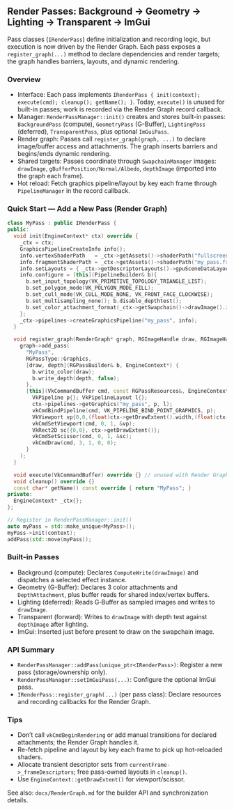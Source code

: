 ## Render Passes: Background → Geometry → Lighting → Transparent → ImGui

Pass classes (`IRenderPass`) define initialization and recording logic, but execution is now driven by the Render Graph. Each pass exposes a `register_graph(...)` method to declare dependencies and render targets; the graph handles barriers, layouts, and dynamic rendering.

### Overview

- Interface: Each pass implements `IRenderPass { init(context); execute(cmd); cleanup(); getName(); }`. Today, `execute()` is unused for built-in passes; work is recorded via the Render Graph record callback.
- Manager: `RenderPassManager::init()` creates and stores built-in passes: `BackgroundPass` (compute), `GeometryPass` (G-Buffer), `LightingPass` (deferred), `TransparentPass`, plus optional `ImGuiPass`.
- Render graph: Passes call `register_graph(graph, ...)` to declare image/buffer access and attachments. The graph inserts barriers and begins/ends dynamic rendering.
- Shared targets: Passes coordinate through `SwapchainManager` images: `drawImage`, `gBufferPosition/Normal/Albedo`, `depthImage` (imported into the graph each frame).
- Hot reload: Fetch graphics pipeline/layout by key each frame through `PipelineManager` in the record callback.

### Quick Start — Add a New Pass (Render Graph)

```c++
class MyPass : public IRenderPass {
public:
  void init(EngineContext* ctx) override {
    _ctx = ctx;
    GraphicsPipelineCreateInfo info{};
    info.vertexShaderPath   = _ctx->getAssets()->shaderPath("fullscreen.vert.spv");
    info.fragmentShaderPath = _ctx->getAssets()->shaderPath("my_pass.frag.spv");
    info.setLayouts = { _ctx->getDescriptorLayouts()->gpuSceneDataLayout() };
    info.configure = [this](PipelineBuilder& b){
      b.set_input_topology(VK_PRIMITIVE_TOPOLOGY_TRIANGLE_LIST);
      b.set_polygon_mode(VK_POLYGON_MODE_FILL);
      b.set_cull_mode(VK_CULL_MODE_NONE, VK_FRONT_FACE_CLOCKWISE);
      b.set_multisampling_none(); b.disable_depthtest();
      b.set_color_attachment_format(_ctx->getSwapchain()->drawImage().imageFormat);
    };
    _ctx->pipelines->createGraphicsPipeline("my_pass", info);
  }

  void register_graph(RenderGraph* graph, RGImageHandle draw, RGImageHandle depth) {
    graph->add_pass(
      "MyPass",
      RGPassType::Graphics,
      [draw, depth](RGPassBuilder& b, EngineContext*) {
        b.write_color(draw);
        b.write_depth(depth, false);
      },
      [this](VkCommandBuffer cmd, const RGPassResources&, EngineContext* ctx){
        VkPipeline p{}; VkPipelineLayout l{};
        ctx->pipelines->getGraphics("my_pass", p, l);
        vkCmdBindPipeline(cmd, VK_PIPELINE_BIND_POINT_GRAPHICS, p);
        VkViewport vp{0,0,(float)ctx->getDrawExtent().width,(float)ctx->getDrawExtent().height,0,1};
        vkCmdSetViewport(cmd, 0, 1, &vp);
        VkRect2D sc{{0,0}, ctx->getDrawExtent()};
        vkCmdSetScissor(cmd, 0, 1, &sc);
        vkCmdDraw(cmd, 3, 1, 0, 0);
      }
    );
  }

  void execute(VkCommandBuffer) override {} // unused with Render Graph
  void cleanup() override {}
  const char* getName() const override { return "MyPass"; }
private:
  EngineContext* _ctx{};
};

// Register in RenderPassManager::init()
auto myPass = std::make_unique<MyPass>();
myPass->init(context);
addPass(std::move(myPass));
```

### Built-in Passes

- Background (compute): Declares `ComputeWrite(drawImage)` and dispatches a selected effect instance.
- Geometry (G-Buffer): Declares 3 color attachments and `DepthAttachment`, plus buffer reads for shared index/vertex buffers.
- Lighting (deferred): Reads G‑Buffer as sampled images and writes to `drawImage`.
- Transparent (forward): Writes to `drawImage` with depth test against `depthImage` after lighting.
- ImGui: Inserted just before present to draw on the swapchain image.

### API Summary

- `RenderPassManager::addPass(unique_ptr<IRenderPass>)`: Register a new pass (storage/ownership only).
- `RenderPassManager::setImGuiPass(...)`: Configure the optional ImGui pass.
- `IRenderPass::register_graph(...)` (per pass class): Declare resources and recording callbacks for the Render Graph.

### Tips

- Don’t call `vkCmdBeginRendering` or add manual transitions for declared attachments; the Render Graph handles it.
- Re-fetch pipeline and layout by key each frame to pick up hot-reloaded shaders.
- Allocate transient descriptor sets from `currentFrame->_frameDescriptors`; free pass-owned layouts in `cleanup()`.
- Use `EngineContext::getDrawExtent()` for viewport/scissor.

See also: `docs/RenderGraph.md` for the builder API and synchronization details.

